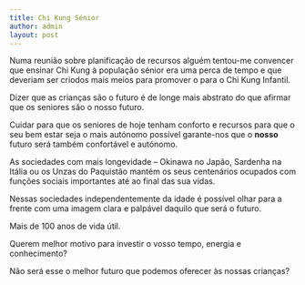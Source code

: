 ```yaml
---
title: Chi Kung Sénior
author: admin
layout: post
---
```

Numa reunião sobre planificação de recursos alguém tentou-me convencer que ensinar Chi Kung à população sénior era uma perca de tempo e que deveriam ser criodos mais meios para promover o para o Chi Kung Infantil.

Dizer que as crianças são o futuro é de longe mais abstrato do que afirmar que os seniores são o nosso futuro.

Cuidar para que os seniores de hoje tenham conforto e recursos para que o seu bem estar seja o mais autónomo possível garante-nos que o **nosso** futuro será também confortável e autónomo.

As sociedades com mais longevidade &#8211; Okinawa no Japão, Sardenha na Itália ou os Unzas do Paquistão mantém os seus centenários ocupados com funções sociais importantes até ao final das sua vidas.

Nessas sociedades independentemente da idade é possível olhar para a frente com uma imagem clara e palpável daquilo que será o futuro.

Mais de 100 anos de vida útil.

Querem melhor motivo para investir o vosso tempo, energia e conhecimento?

Não será esse o melhor futuro que podemos oferecer às nossas crianças?
